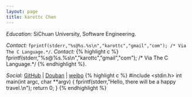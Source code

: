 ```yaml
---
layout: page
title: karottc Chen
---
```


*Education:* SiChuan University, Software Engineering.

*Contact:* `fprintf(stderr,"%s@%s.%s\n","karottc","gmail","com"); /* Via The C Language.*/`.
*Contact:* {% highlight c %} fprintf(stderr,"%s@%s.%s\n","karottc","gmail","com"); /* Via The C Language.*/ {% endhighlight %}.

*Social:* [GitHub](https://github.com/karottc) | [Douban](http://www.douban.com/people/karottc/) | [weibo](http://weibo.com/karotte)
{% highlight c %}
	#include <stdin.h>
	int main(int argc, char **argv)
	{
		fprintf(stderr,"Hello, there will be a happy travel.\n");
		return 0;
	}
{% endhighlight %}
